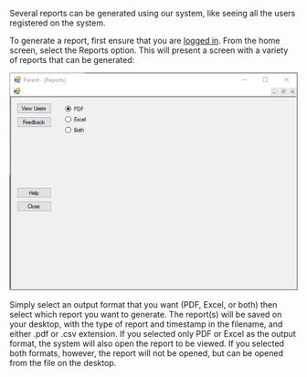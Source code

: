 Several reports can be generated using our system, like seeing all the users registered on the system.

To generate a report, first ensure that you are [logged in](gs.md). From the home screen, select the Reports option. This will present a screen with a variety of reports that can be generated:

![Reports](Reports.png)

Simply select an output format that you want (PDF, Excel, or both) then select which report you want to generate. The report(s) will be saved on your desktop, with the type of report and timestamp in the filename, and either .pdf or .csv extension. If you selected only PDF or Excel as the output format, the system will also open the report to be viewed. If you selected both formats, however, the report will not be opened, but can be opened from the file on the desktop.
